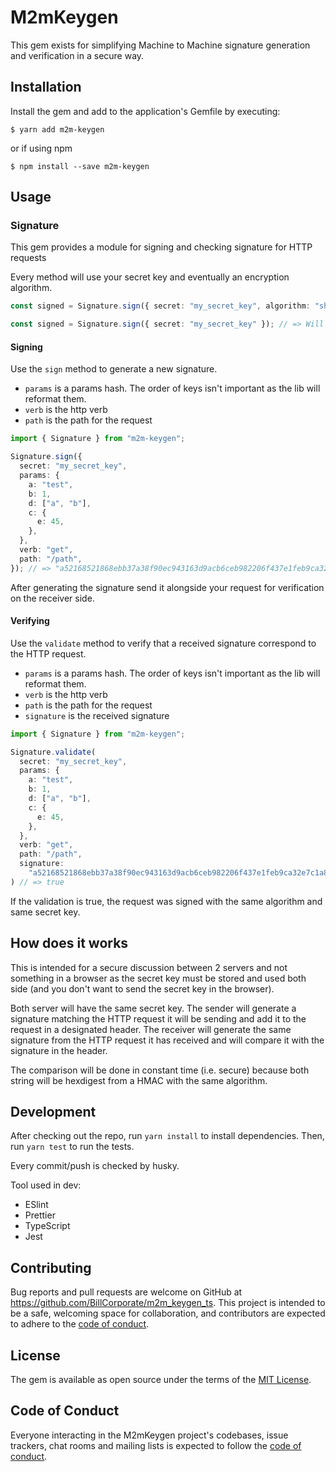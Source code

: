 # M2mKeygen

This gem exists for simplifying Machine to Machine signature generation and verification in a secure way.

## Installation

Install the gem and add to the application's Gemfile by executing:

    $ yarn add m2m-keygen

or if using npm

    $ npm install --save m2m-keygen

## Usage

### Signature

This gem provides a module for signing and checking signature for HTTP requests

Every method will use your secret key and eventually an encryption algorithm.

```ts
const signed = Signature.sign({ secret: "my_secret_key", algorithm: "sha256" });

const signed = Signature.sign({ secret: "my_secret_key" }); // => Will default algorithm to sha512
```

#### Signing

Use the `sign` method to generate a new signature.

- `params` is a params hash. The order of keys isn't important as the lib will reformat them.
- `verb` is the http verb
- `path` is the path for the request

```ts
import { Signature } from "m2m-keygen";

Signature.sign({
  secret: "my_secret_key",
  params: {
    a: "test",
    b: 1,
    d: ["a", "b"],
    c: {
      e: 45,
    },
  },
  verb: "get",
  path: "/path",
}); // => "a52168521868ebb37a38f90ec943163d9acb6ceb982206f437e1feb9ca32e7c1a8edef68f0ff4e195aeca1da93ae9afc8da214cb51a812fc6cc3730fdc7613fa"
```

After generating the signature send it alongside your request for verification on the receiver side.

#### Verifying

Use the `validate` method to verify that a received signature correspond to the HTTP request.

- `params` is a params hash. The order of keys isn't important as the lib will reformat them.
- `verb` is the http verb
- `path` is the path for the request
- `signature` is the received signature

```ts
import { Signature } from "m2m-keygen";

Signature.validate(
  secret: "my_secret_key",
  params: {
    a: "test",
    b: 1,
    d: ["a", "b"],
    c: {
      e: 45,
    },
  },
  verb: "get",
  path: "/path",
  signature:
    "a52168521868ebb37a38f90ec943163d9acb6ceb982206f437e1feb9ca32e7c1a8edef68f0ff4e195aeca1da93ae9afc8da214cb51a812fc6cc3730fdc7613fa"
) // => true
```

If the validation is true, the request was signed with the same algorithm and same secret key.

## How does it works

This is intended for a secure discussion between 2 servers and not something in a browser as the secret key must be stored and used both side (and you don't want to send the secret key in the browser).

Both server will have the same secret key.
The sender will generate a signature matching the HTTP request it will be sending and add it to the request in a designated header.
The receiver will generate the same signature from the HTTP request it has received and will compare it with the signature in the header.

The comparison will be done in constant time (i.e. secure) because both string will be hexdigest from a HMAC with the same algorithm.

## Development

After checking out the repo, run `yarn install` to install dependencies. Then, run `yarn test` to run the tests.

Every commit/push is checked by husky.

Tool used in dev:

- ESlint
- Prettier
- TypeScript
- Jest

## Contributing

Bug reports and pull requests are welcome on GitHub at https://github.com/BillCorporate/m2m_keygen_ts. This project is intended to be a safe, welcoming space for collaboration, and contributors are expected to adhere to the [code of conduct](https://github.com/BillCorporate/m2m_keygen_ts/blob/main/CODE_OF_CONDUCT.md).

## License

The gem is available as open source under the terms of the [MIT License](https://opensource.org/licenses/MIT).

## Code of Conduct

Everyone interacting in the M2mKeygen project's codebases, issue trackers, chat rooms and mailing lists is expected to follow the [code of conduct](https://github.com/BillCorporate/m2m_keygen_ts/blob/main/CODE_OF_CONDUCT.md).
